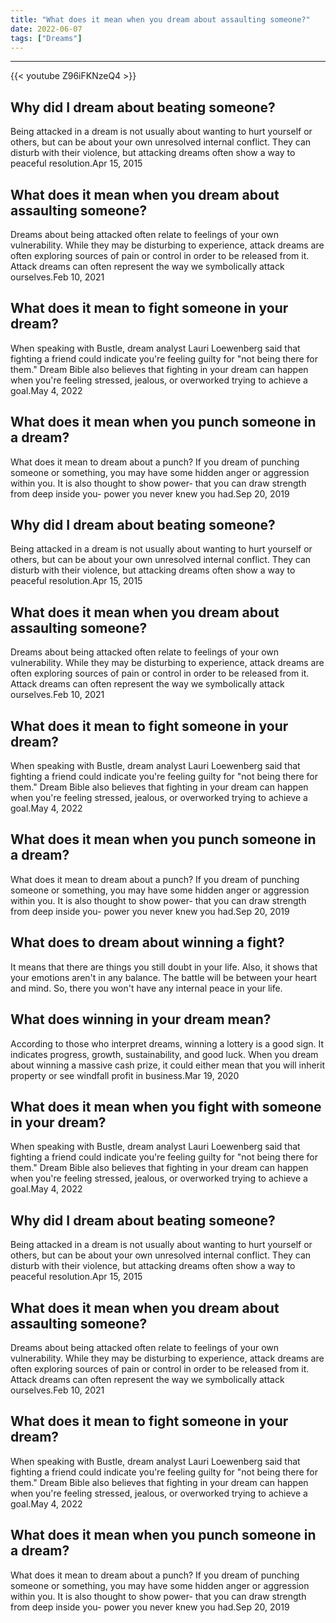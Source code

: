 ```yaml
---
title: "What does it mean when you dream about assaulting someone?"
date: 2022-06-07
tags: ["Dreams"]
---
```


---
{{< youtube Z96iFKNzeQ4 >}}
## Why did I dream about beating someone?
Being attacked in a dream is not usually about wanting to hurt yourself or others, but can be about your own unresolved internal conflict. They can disturb with their violence, but attacking dreams often show a way to peaceful resolution.Apr 15, 2015

## What does it mean when you dream about assaulting someone?
Dreams about being attacked often relate to feelings of your own vulnerability. While they may be disturbing to experience, attack dreams are often exploring sources of pain or control in order to be released from it. Attack dreams can often represent the way we symbolically attack ourselves.Feb 10, 2021

## What does it mean to fight someone in your dream?
When speaking with Bustle, dream analyst Lauri Loewenberg said that fighting a friend could indicate you're feeling guilty for "not being there for them." Dream Bible also believes that fighting in your dream can happen when you're feeling stressed, jealous, or overworked trying to achieve a goal.May 4, 2022

## What does it mean when you punch someone in a dream?
What does it mean to dream about a punch? If you dream of punching someone or something, you may have some hidden anger or aggression within you. It is also thought to show power- that you can draw strength from deep inside you- power you never knew you had.Sep 20, 2019

## Why did I dream about beating someone?
Being attacked in a dream is not usually about wanting to hurt yourself or others, but can be about your own unresolved internal conflict. They can disturb with their violence, but attacking dreams often show a way to peaceful resolution.Apr 15, 2015

## What does it mean when you dream about assaulting someone?
Dreams about being attacked often relate to feelings of your own vulnerability. While they may be disturbing to experience, attack dreams are often exploring sources of pain or control in order to be released from it. Attack dreams can often represent the way we symbolically attack ourselves.Feb 10, 2021

## What does it mean to fight someone in your dream?
When speaking with Bustle, dream analyst Lauri Loewenberg said that fighting a friend could indicate you're feeling guilty for "not being there for them." Dream Bible also believes that fighting in your dream can happen when you're feeling stressed, jealous, or overworked trying to achieve a goal.May 4, 2022

## What does it mean when you punch someone in a dream?
What does it mean to dream about a punch? If you dream of punching someone or something, you may have some hidden anger or aggression within you. It is also thought to show power- that you can draw strength from deep inside you- power you never knew you had.Sep 20, 2019

## What does to dream about winning a fight?
It means that there are things you still doubt in your life. Also, it shows that your emotions aren't in any balance. The battle will be between your heart and mind. So, there you won't have any internal peace in your life.

## What does winning in your dream mean?
According to those who interpret dreams, winning a lottery is a good sign. It indicates progress, growth, sustainability, and good luck. When you dream about winning a massive cash prize, it could either mean that you will inherit property or see windfall profit in business.Mar 19, 2020

## What does it mean when you fight with someone in your dream?
When speaking with Bustle, dream analyst Lauri Loewenberg said that fighting a friend could indicate you're feeling guilty for "not being there for them." Dream Bible also believes that fighting in your dream can happen when you're feeling stressed, jealous, or overworked trying to achieve a goal.May 4, 2022

## Why did I dream about beating someone?
Being attacked in a dream is not usually about wanting to hurt yourself or others, but can be about your own unresolved internal conflict. They can disturb with their violence, but attacking dreams often show a way to peaceful resolution.Apr 15, 2015

## What does it mean when you dream about assaulting someone?
Dreams about being attacked often relate to feelings of your own vulnerability. While they may be disturbing to experience, attack dreams are often exploring sources of pain or control in order to be released from it. Attack dreams can often represent the way we symbolically attack ourselves.Feb 10, 2021

## What does it mean to fight someone in your dream?
When speaking with Bustle, dream analyst Lauri Loewenberg said that fighting a friend could indicate you're feeling guilty for "not being there for them." Dream Bible also believes that fighting in your dream can happen when you're feeling stressed, jealous, or overworked trying to achieve a goal.May 4, 2022

## What does it mean when you punch someone in a dream?
What does it mean to dream about a punch? If you dream of punching someone or something, you may have some hidden anger or aggression within you. It is also thought to show power- that you can draw strength from deep inside you- power you never knew you had.Sep 20, 2019

